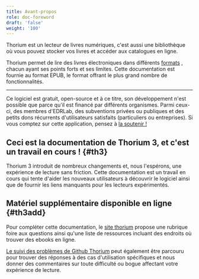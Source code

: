 ```yaml
---
title: Avant-propos
role: doc-foreword
draft: 'false'
weight: '100'
---
```


Thorium est un lecteur de livres numériques, c'est aussi une bibliothèque où vous pouvez stocker vos livres et accéder aux catalogues en ligne.

Thorium permet de lire des livres électroniques dans différents [formats](../406_formats/index.xhtml) , chacun ayant ses points forts et ses limites. Cette documentation est fournie au format EPUB, le format offrant le plus grand nombre de fonctionnalités.

---

Ce logiciel est gratuit, open-source et à ce titre, son développement n'est possible que parce qu'il est financé par différents organismes. Parmi ceux-ci, des membres d'EDRLab, des subventions privées ou publiques et des petits dons récurrents d'utilisateurs satisfaits (particuliers ou entreprises). Si vous comptez sur cette application, pensez à [la soutenir !](../903_support/index.xhtml)

## Ceci est la documentation de Thorium 3, et c'est un travail en cours ! {#th3}

Thorium 3 introduit de nombreux changements et, nous l'espérons, une expérience de lecture sans friction. Cette documentation est un travail en cours qui tente d'aider les nouveaux utilisateurs à découvrir le logiciel ainsi que de fournir les liens manquants pour les lecteurs expérimentés.

## Matériel supplémentaire disponible en ligne {#th3add}

Pour compléter cette documentation, le [site thorium](https://thorium.edrlab.org) propose une rubrique foire aux questions ainsi qu'une liste de ressources incluant des endroits où trouver des ebooks en ligne.

[Le suivi des problèmes de Github Thorium](https://github.com/edrlab/thorium-reader/issues) peut également être parcouru pour trouver des réponses à des cas d'utilisation spécifiques et nous donner des commentaires sur toute difficulté ou bogue affectant votre expérience de lecture.
